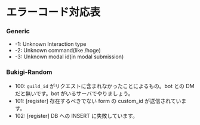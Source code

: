 # エラーコード対応表

### Generic
- -1: Unknown Interaction type
- -2: Unknown command(like /hoge)
- -3: Unknown modal id(in modal submission)

### Bukigi-Random
- 100: `guild_id` がリクエストに含まれなかったことによるもの。bot との DM だと無いです。bot がいるサーバでやりましょう。
- 101: [register] 存在するべきでない form の custom_id が送信されています。
- 102: [register] DB への INSERT に失敗しています。